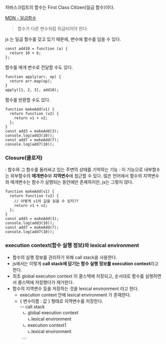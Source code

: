 자바스크립트의 함수는 First Class Citizen(일급 함수)이다.

[MDN - 일급함수](https://developer.mozilla.org/ko/docs/Glossary/First-class_Function)
> 함수가 다른 변수처럼 취급되어야 한다.

js 는 일급 함수를 갖고 있기 때문에, 변수에 함수를 담을 수 있다.
```
const add10 = function (a) {
  return 10 + b;
};
```
함수를 매개 변수로 전달할 수도 있다.
```
function apply(arr, op) {
  return arr.map(op);
}
apply([1, 2, 3], add10);
```
함수를 반환할 수도 있다.
```
function makeAdd(v1) {
  return function (v2) {
    return v1 + v2;
  };
}
const add3 = makeAdd(3);
console.log(add3(10));
const add7 = makeAdd(7);
console.log(add7(10));
```

### Closure(클로저)
: 함수와 그 함수를 둘러싸고 있는 주변의 상태를 기억하는 기능
: 이 기능으로 내부함수는 외부함수의 **매개변수**와 **지역변수**에 접근할 수 있다.
많은 언어에서 함수의 지역변수와 매개변수는 함수가 실행되는 동안에만 존재하지만, js는 그렇지 않다.
```
function makeAdd(v1) {
  return function (v2) {
    // 어떻게 v1의 값을 읽을 수 있지??
    return v1 + v2;
  };
}
const add3 = makeAdd(3);
console.log(add3(10));
const add7 = makeAdd(7);
console.log(add7(10));
```

### execution context(함수 실행 정보)와 lexical environment
- 함수의 실행 정보를 관리하기 위해 call stack을 사용한다.
- js에서는 이렇게 **call stack에 담기는 함수 실행 정보를 execution context**라고 한다.
- 최초 global execution context 이 콜스택에 저장되고, 순서대로 함수를 실행하면서 콜스택에 저장했다가 제거한다.
- 함수의 지역변수 등을 저장하는 것을 lexical environment 라고 한다.
  - execution context 안에 lexical environment 가 존재한다.
  - { 변수이름 : 값 } 형태로 지역변수를 저장한다.  
-- call stack  
&nbsp;&nbsp;ㄴ global execution context  
&nbsp;&nbsp;&nbsp;&nbsp;&nbsp;&nbsp;ㄴlexical environment  
&nbsp;&nbsp;ㄴ execution context1  
&nbsp;&nbsp;&nbsp;&nbsp;&nbsp;&nbsp;ㄴlexical environment  
&nbsp;&nbsp;...
